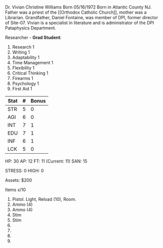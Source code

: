 Dr. Vivian Christine Williams 
Born 05/16/1972
Born in Atlantic County NJ. 
Father was a priest of the [[Orthodox Catholic Church]], mother was a Librarian. Grandfather, Daniel Fontaine, was member of DPI, former director of Site-07. 
Vivian is a specialist in literature and is administrator of the DPI Pataphysics Department. 

Researcher - **Grad Student**:
1. Research 1
2. Writing 1
3. Adaptability 1
4. Time Management 1
5. Flexibility 1 
6. Critical Thinking 1
7. Firearms 1
8. Psychology 1
9. First Aid 1

| Stat | #   | Bonus |
| ---- | --- | ----- |
| STR  | 5   | 0     |
| AGI  | 6   | 0     |
| INT  | 7   | 1     |
| EDU  | 7   | 1     |
| INF  | 6   | 1     |
| LCK  | 5   | 0     |
HP: 30
AP: 12 
FT: 11 (Current: 11)
SAN: 15

STRESS: 0
HIGH: 0

Assets: $200

Items x/10
1. Pistol. Light, Reload (10), Room.
2. Ammo (4)
3. Ammo (4)
4. Stim
5. Stim
6. 
7. 
8. 
9. 